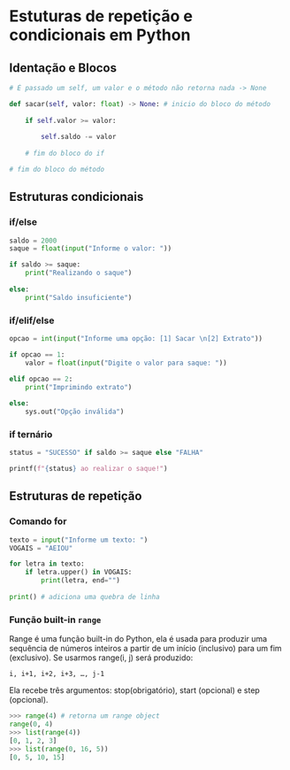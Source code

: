 # Estuturas de repetição e condicionais em Python

## Identação e Blocos

```python
# É passado um self, um valor e o método não retorna nada -> None

def sacar(self, valor: float) -> None: # inicio do bloco do método
	
	if self.valor >= valor:
		
		self.saldo -= valor
	
	# fim do bloco do if

# fim do bloco do método
```

## Estruturas condicionais

### if/else

```python
saldo = 2000
saque = float(input("Informe o valor: "))

if saldo >= saque:
	print("Realizando o saque")
	
else:
	print("Saldo insuficiente")
```

### if/elif/else

```python
opcao = int(input("Informe uma opção: [1] Sacar \n[2] Extrato"))

if opcao == 1:
	valor = float(input("Digite o valor para saque: "))
	
elif opcao == 2:
	print("Imprimindo extrato")

else:
	sys.out("Opção inválida")
```

### if ternário

```python
status = "SUCESSO" if saldo >= saque else "FALHA"

printf(f"{status} ao realizar o saque!")
```

## Estruturas de repetição

### Comando for

```python
texto = input("Informe um texto: ")
VOGAIS = "AEIOU"

for letra in texto:
	if letra.upper() in VOGAIS:
		print(letra, end="")
		
print() # adiciona uma quebra de linha
```

### Função built-in `range`

Range é uma função built-in do Python, ela é usada para produzir uma sequência de números inteiros a partir de um início (inclusivo) para um fim (exclusivo). Se usarmos range(i, j) será produzido:

`i, i+1, i+2, i+3, …, j-1`

Ela recebe três argumentos: stop(obrigatório), start (opcional) e step (opcional).

```python
>>> range(4) # retorna um range object
range(0, 4)
>>> list(range(4))
[0, 1, 2, 3]
>>> list(range(0, 16, 5))
[0, 5, 10, 15]

```
